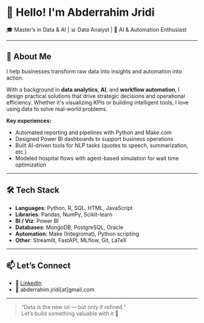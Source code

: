 # 👋 Hello! I'm Abderrahim Jridi

🎓 Master’s in Data & AI | 📊 Data Analyst | 🤖 AI & Automation Enthusiast

---

## 🚀 About Me

I help businesses transform raw data into insights and automation into action.

With a background in **data analytics**, **AI**, and **workflow automation**, I design practical solutions that drive strategic decisions and operational efficiency. Whether it's visualizing KPIs or building intelligent tools, I love using data to solve real-world problems.

**Key experiences:**
- Automated reporting and pipelines with Python and Make.com
- Designed Power BI dashboards to support business operations
- Built AI-driven tools for NLP tasks (quotes to speech, summarization, etc.)
- Modeled hospital flows with agent-based simulation for wait time optimization
---

## 🛠️ Tech Stack

- **Languages**: Python, R, SQL, HTML, JavaScript  
- **Libraries**: Pandas, NumPy, Scikit-learn  
- **BI / Viz**: Power BI  
- **Databases**: MongoDB, PostgreSQL, Oracle  
- **Automation**: Make (Integromat), Python scripting  
- **Other**: Streamlit, FastAPI, MLflow, Git, LaTeX  

---

## 📫 Let’s Connect

- 💼 [LinkedIn](https://www.linkedin.com/in/abderrahim-jridi)  
- 📧 abderrahim.jridi[at]gmail.com  

---

> “Data is the new oil — but only if refined.”  
Let’s build something valuable with it 🚀
